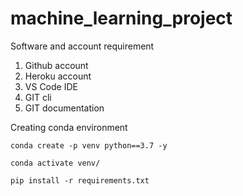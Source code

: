 # machine_learning_project

Software and account requirement

1. Github account
2. Heroku account
3. VS Code IDE
4. GIT cli
5. GIT documentation

Creating conda environment
```
conda create -p venv python==3.7 -y
```
```
conda activate venv/
```
```
pip install -r requirements.txt
```